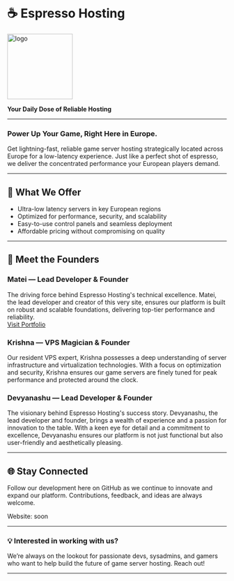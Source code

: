# ☕ Espresso Hosting

<img src="https://github.com/user-attachments/assets/4407a876-d27c-4b1a-a77b-00d335f85cd4" alt="logo" width="150"/>


**Your Daily Dose of Reliable Hosting**

---

### Power Up Your Game, Right Here in Europe.

Get lightning-fast, reliable game server hosting strategically located across Europe for a low-latency experience. Just like a perfect shot of espresso, we deliver the concentrated performance your European players demand.

---

## 🚀 What We Offer

- Ultra-low latency servers in key European regions  
- Optimized for performance, security, and scalability  
- Easy-to-use control panels and seamless deployment  
- Affordable pricing without compromising on quality  

---

## 👑 Meet the Founders

### Matei — Lead Developer & Founder  
The driving force behind Espresso Hosting's technical excellence. Matei, the lead developer and creator of this very site, ensures our platform is built on robust and scalable foundations, delivering top-tier performance and reliability.  
[Visit Portfolio](https://devmatei.is-a.dev)  

### Krishna — VPS Magician & Founder  
Our resident VPS expert, Krishna possesses a deep understanding of server infrastructure and virtualization technologies. With a focus on optimization and security, Krishna ensures our game servers are finely tuned for peak performance and protected around the clock.

### Devyanashu — Lead Developer & Founder  
The visionary behind Espresso Hosting's success story. Devyanashu, the lead developer and founder, brings a wealth of experience and a passion for innovation to the table. With a keen eye for detail and a commitment to excellence, Devyanashu ensures our platform is not just functional but also user-friendly and aesthetically pleasing.

---

## 🌐 Stay Connected

Follow our development here on GitHub as we continue to innovate and expand our platform. Contributions, feedback, and ideas are always welcome.

Website: soon

---

### 💡 Interested in working with us?

We’re always on the lookout for passionate devs, sysadmins, and gamers who want to help build the future of game server hosting. Reach out!

---
